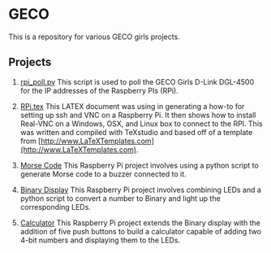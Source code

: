 # GECO
This is a repository for various GECO girls projects.

## Projects
1. [rpi_poll.py](./rpi_poll.py)
   This script is used to poll the GECO Girls D-Link DGL-4500 for the IP addresses of the Raspberry PIs (RPi). 

2. [RPi.tex](./doc/RPi.tex)
   This LATEX document was using in generating a how-to for setting up ssh and VNC on a Raspberry Pi.  It then shows how to install Real-VNC on a Windows, OSX, and Linux box to connect to the RPI.  This was written and compiled with TeXstudio and based off of a template from [http://www.LaTeXTemplates.com](http://www.LaTeXTemplates.com).

3. [Morse Code](./morse_code/)
    This Raspberry Pi project involves using a python script to generate Morse code to a buzzer connected to it.

4. [Binary Display](./binary_display/)
    This Raspberry Pi project involves combining LEDs and a python script to convert a number to Binary and light up the corresponding LEDs.

5. [Calculator](./calculator/)
    This Raspberry Pi project extends the Binary display with the addition of five push buttons to build a calculator capable of adding two 4-bit numbers and displaying them to the LEDs.
